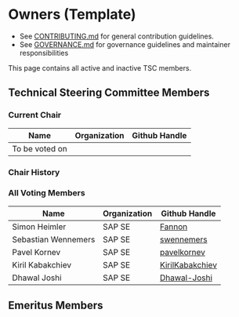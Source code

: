 # Owners (Template)

- See [CONTRIBUTING.md](placeholder) for general contribution guidelines.
- See [GOVERNANCE.md](placeholder) for governance guidelines and maintainer responsibilities

This page contains all active and inactive TSC members.

## Technical Steering Committee Members

### Current Chair

| Name | Organization | Github Handle |
| ---- | ------------ | --------- |
| To be voted on | | |

### Chair History

### All Voting Members

| Name | Organization | Github Handle |
| ---- | ------------ | --------- |
| Simon Heimler       | SAP SE | [Fannon](https://github.com/Fannon) |
| Sebastian Wennemers | SAP SE | [swennemers](https://github.com/swennemers) |
| Pavel Kornev        | SAP SE | [pavelkornev](https://github.com/pavelkornev) |
| Kiril Kabakchiev    | SAP SE | [KirilKabakchiev](https://github.com/KirilKabakchiev) |
| Dhawal Joshi        | SAP SE | [Dhawal-Joshi](https://github.com/Dhawal-Joshi) |

## Emeritus Members
